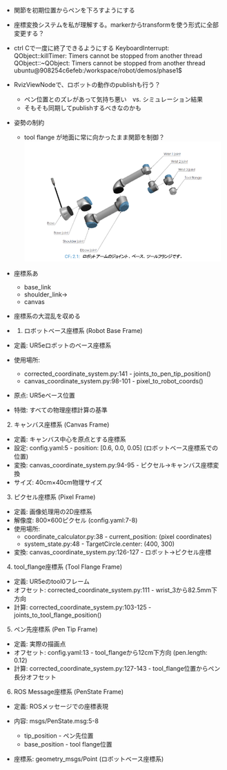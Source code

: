 - 関節を初期位置からペンを下ろすようにする
- 座標変換システムを私が理解する。markerからtransformを使う形式に全部変更する？
- ctrl Cで一度に終了できるようにする
KeyboardInterrupt: 
QObject::killTimer: Timers cannot be stopped from another thread
QObject::~QObject: Timers cannot be stopped from another thread
ubuntu@908254c6efeb:/workspace/robot/demos/phase1$ 


- RvizViewNodeで、ロボットの動作のpublishも行う？
    - ペン位置とのズレがあって気持ち悪い　vs. シミュレーション結果
    - そもそも同期してpublishするべきなのかも



- 姿勢の制約
    - tool flange が地面に常に向かったまま関節を制御？
  ![](../image.png)

- 座標系あ
    - base_link
    - shoulder_link->
    - canvas


- 座標系の大混乱を収める
-   1. ロボットベース座標系 (Robot Base Frame)

  - 定義: UR5eロボットのベース座標系
  - 使用場所:
    - corrected_coordinate_system.py:141 - joints_to_pen_tip_position()
    - canvas_coordinate_system.py:98-101 - pixel_to_robot_coords()
  - 原点: UR5eベース位置
  - 特徴: すべての物理座標計算の基準

  2. キャンバス座標系 (Canvas Frame)

  - 定義: キャンバス中心を原点とする座標系
  - 設定: config.yaml:5 - position: [0.6, 0.0, 0.05] (ロボットベース座標系での位置)
  - 変換: canvas_coordinate_system.py:94-95 - ピクセル→キャンバス座標変換
  - サイズ: 40cm×40cm物理サイズ

  3. ピクセル座標系 (Pixel Frame)

  - 定義: 画像処理用の2D座標系
  - 解像度: 800×600ピクセル (config.yaml:7-8)
  - 使用場所:
    - coordinate_calculator.py:38 - current_position: (pixel coordinates)
    - system_state.py:48 - TargetCircle.center: (400, 300)
  - 変換: canvas_coordinate_system.py:126-127 - ロボット→ピクセル座標

  4. tool_flange座標系 (Tool Flange Frame)

  - 定義: UR5eのtool0フレーム
  - オフセット: corrected_coordinate_system.py:111 - wrist_3から82.5mm下方向
  - 計算: corrected_coordinate_system.py:103-125 - joints_to_tool_flange_position()

  5. ペン先座標系 (Pen Tip Frame)

  - 定義: 実際の描画点
  - オフセット: config.yaml:13 - tool_flangeから12cm下方向 (pen.length: 0.12)
  - 計算: corrected_coordinate_system.py:127-143 - tool_flange位置からペン長分オフセット

  6. ROS Message座標系 (PenState Frame)

  - 定義: ROSメッセージでの座標表現
  - 内容: msgs/PenState.msg:5-8
    - tip_position - ペン先位置
    - base_position - tool flange位置

  - 座標系: geometry_msgs/Point (ロボットベース座標系)
